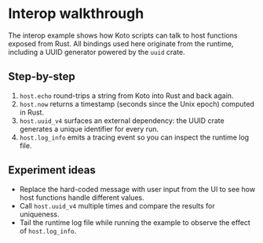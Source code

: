 # Interop walkthrough

The interop example shows how Koto scripts can talk to host functions exposed from Rust. All bindings used here originate from the runtime, including a UUID generator powered by the `uuid` crate.

## Step-by-step
1. `host.echo` round-trips a string from Koto into Rust and back again.
2. `host.now` returns a timestamp (seconds since the Unix epoch) computed in Rust.
3. `host.uuid_v4` surfaces an external dependency: the UUID crate generates a unique identifier for every run.
4. `host.log_info` emits a tracing event so you can inspect the runtime log file.

## Experiment ideas
- Replace the hard-coded message with user input from the UI to see how host functions handle different values.
- Call `host.uuid_v4` multiple times and compare the results for uniqueness.
- Tail the runtime log file while running the example to observe the effect of `host.log_info`.
